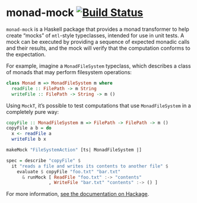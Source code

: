 # monad-mock [![Build Status](https://travis-ci.org/cjdev/monad-mock.svg?branch=master)](https://travis-ci.org/cjdev/monad-mock)

`monad-mock` is a Haskell package that provides a monad transformer to help create “mocks” of `mtl`-style typeclasses, intended for use in unit tests. A mock can be executed by providing a sequence of expected monadic calls and their results, and the mock will verify that the computation conforms to the expectation.

For example, imagine a `MonadFileSystem` typeclass, which describes a class of
monads that may perform filesystem operations:

```haskell
class Monad m => MonadFileSystem m where
  readFile :: FilePath -> m String
  writeFile :: FilePath -> String -> m ()
```

Using `MockT`, it’s possible to test computations that use `MonadFileSystem`
in a completely pure way:

```haskell
copyFile :: MonadFileSystem m => FilePath -> FilePath -> m ()
copyFile a b = do
  x <- readFile a
  writeFile b x

makeMock "FileSystemAction" [ts| MonadFileSystem |]

spec = describe "copyFile" $
  it "reads a file and writes its contents to another file" $
    evaluate $ copyFile "foo.txt" "bar.txt"
      & runMock [ ReadFile "foo.txt" :-> "contents"
                , WriteFile "bar.txt" "contents" :-> () ]
```

For more information, [see the documentation on Hackage][monad-mock].

[monad-mock]: https://hackage.haskell.org/package/monad-mock
